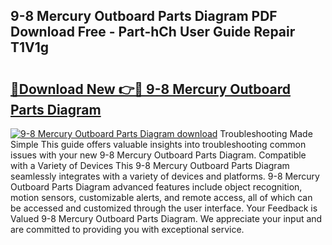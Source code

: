 ## 9-8 Mercury Outboard Parts Diagram PDF Download Free - Part-hCh User Guide Repair T1V1g

# <h2><a href="http://dfriie.blite.top/?on=9-8+Mercury+Outboard+Parts+Diagram">🔗Download New 👉🔴 9-8 Mercury Outboard Parts Diagram</a></h2>

[![9-8 Mercury Outboard Parts Diagram download](https://i.imgur.com/lujVjoI.png)](http://dfriie.blite.top/?on=9-8+Mercury+Outboard+Parts+Diagram)
Troubleshooting Made Simple This guide offers valuable insights into troubleshooting common issues with your new 9-8 Mercury Outboard Parts Diagram. Compatible with a Variety of Devices This 9-8 Mercury Outboard Parts Diagram seamlessly integrates with a variety of devices and platforms. 9-8 Mercury Outboard Parts Diagram advanced features include object recognition, motion sensors, customizable alerts, and remote access, all of which can be accessed and customized through the user interface. Your Feedback is Valued 9-8 Mercury Outboard Parts Diagram. We appreciate your input and are committed to providing you with exceptional service.

